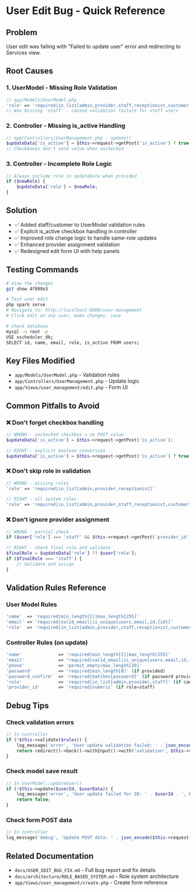 # User Edit Bug - Quick Reference

## Problem
User edit was failing with "Failed to update user" error and redirecting to Services view.

## Root Causes

### 1. UserModel - Missing Role Validation
```php
// app/Models/UserModel.php
'role' => 'required|in_list[admin,provider,staff,receptionist,customer]'
// Was missing 'staff' - caused validation failure for staff users
```

### 2. Controller - Missing is_active Handling
```php
// app/Controllers/UserManagement.php - update()
$updateData['is_active'] = $this->request->getPost('is_active') ? true : false;
// Checkboxes don't send value when unchecked
```

### 3. Controller - Incomplete Role Logic
```php
// Always include role in updateData when provided
if ($newRole) {
    $updateData['role'] = $newRole;
}
```

## Solution
- ✅ Added staff/customer to UserModel validation rules
- ✅ Explicit is_active checkbox handling in controller
- ✅ Improved role change logic to handle same-role updates
- ✅ Enhanced provider assignment validation
- ✅ Redesigned edit form UI with help panels

## Testing Commands
```bash
# View the changes
git show 4f899a3

# Test user edit
php spark serve
# Navigate to: http://localhost:8080/user-management
# Click edit on any user, make changes, save

# Check database
mysql -u root -p
USE xscheduler_db;
SELECT id, name, email, role, is_active FROM users;
```

## Key Files Modified
- `app/Models/UserModel.php` - Validation rules
- `app/Controllers/UserManagement.php` - Update logic
- `app/Views/user_management/edit.php` - Form UI

## Common Pitfalls to Avoid

### ❌ Don't forget checkbox handling
```php
// WRONG - unchecked checkbox = no POST value
$updateData['is_active'] = $this->request->getPost('is_active');

// RIGHT - explicit boolean conversion
$updateData['is_active'] = $this->request->getPost('is_active') ? true : false;
```

### ❌ Don't skip role in validation
```php
// WRONG - missing roles
'role' => 'required|in_list[admin,provider,receptionist]'

// RIGHT - all system roles
'role' => 'required|in_list[admin,provider,staff,receptionist,customer]'
```

### ❌ Don't ignore provider assignment
```php
// WRONG - partial check
if ($user['role'] === 'staff' && $this->request->getPost('provider_id')) {

// RIGHT - check final role and validate
$finalRole = $updateData['role'] ?? $user['role'];
if ($finalRole === 'staff') {
    // Validate and assign
}
```

## Validation Rules Reference

### User Model Rules
```php
'name'  => 'required|min_length[2]|max_length[255]'
'email' => 'required|valid_email|is_unique[users.email,id,{id}]'
'role'  => 'required|in_list[admin,provider,staff,receptionist,customer]'
```

### Controller Rules (on update)
```php
'name'              => 'required|min_length[2]|max_length[255]'
'email'             => "required|valid_email|is_unique[users.email,id,{$userId}]"
'phone'             => 'permit_empty|max_length[20]'
'password'          => 'required|min_length[8]' (if provided)
'password_confirm'  => 'required|matches[password]' (if password provided)
'role'              => 'required|in_list[admin,provider,staff]' (if can change)
'provider_id'       => 'required|numeric' (if role=staff)
```

## Debug Tips

### Check validation errors
```php
// In controller
if (!$this->validate($rules)) {
    log_message('error', 'User update validation failed: ' . json_encode($this->validator->getErrors()));
    return redirect()->back()->withInput()->with('validation', $this->validator);
}
```

### Check model save result
```php
// In UserModel::updateUser()
if (!$this->update($userId, $userData)) {
    log_message('error', 'User update failed for ID: ' . $userId . ', Errors: ' . json_encode($this->errors()));
    return false;
}
```

### Check form POST data
```php
// In controller
log_message('debug', 'Update POST data: ' . json_encode($this->request->getPost()));
```

## Related Documentation
- `docs/USER_EDIT_BUG_FIX.md` - Full bug report and fix details
- `docs/architecture/ROLE_BASED_SYSTEM.md` - Role system architecture
- `app/Views/user_management/create.php` - Create form reference
